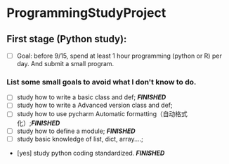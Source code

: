 # ProgrammingStudyProject
## First stage (Python study): 
- [ ] Goal: before 9/15, spend at least 1 hour programming (python or R) per day. And submit a small program. 

### List some small goals to avoid what I don't know to do.
  - [ ] study how to write a basic class and def; _**FINISHED**_
  - [ ] study how to write a Advanced version class and def; 
  - [ ] study how to use pycharm Automatic formatting（自动格式化）;_**FINISHED**_
  - [ ] study how to define a module; _**FINISHED**_
  - [ ] study basic knowledge of list, dict, array....;
  - [yes] study python coding standardized. _**FINISHED**_


